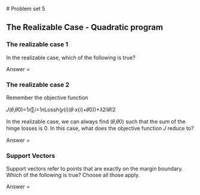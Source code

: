 # Problem set 5


## The Realizable Case - Quadratic program


### The realizable case 1


In the realizable case, which of the following is true?

Answer =


### The realizable case 2


Remember the objective function

𝐽(𝜃,𝜃0)=1𝑛∑𝑖=1𝑛Lossℎ(𝑦(𝑖)(𝜃⋅𝑥(𝑖)+𝜃0))+𝜆2∣∣𝜃∣∣2 
 
In the realizable case, we can always find  (𝜃,𝜃0)  such that the sum of the hinge losses is 0. In this case, what does the objective function  𝐽  reduce to?


Answer =



### Support Vectors


Support vectors refer to points that are exactly on the margin boundary. Which of the following is true? Choose all those apply.

Answer =  
